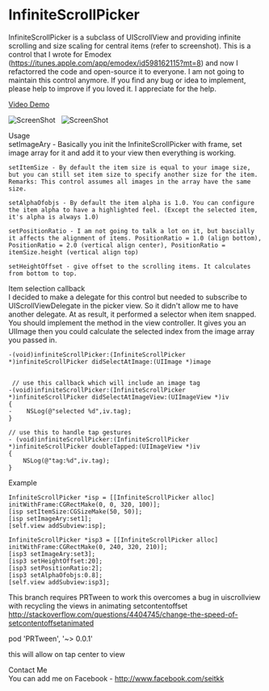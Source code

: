 InfiniteScrollPicker
====================

InfiniteScrollPicker is a subclass of UIScrollView and providing infinite scrolling and size scaling for central items (refer to screenshot). This is a control that I wrote for Emodex (https://itunes.apple.com/app/emodex/id598162115?mt=8) and now I refactorred the code and open-source it to everyone. I am not going to maintain this control anymore. If you find any bug or idea to implement, please help to improve if you loved it. I appreciate for the help.  
  
[Video Demo](http://www.youtube.com/watch?v=-3Rq3ycxjs8)  
  
![ScreenShot](https://raw.github.com/Seitk/InfiniteScrollPicker/master/screenshot0.png) &nbsp; ![ScreenShot](https://raw.github.com/Seitk/InfiniteScrollPicker/master/emodex.jpg)   

Usage  
	setImageAry - Basically you init the InfiniteScrollPicker with frame, set image array for it and add it to your view then everything is working. 

	setItemSize - By default the item size is equal to your image size, but you can still set item size to specify another size for the item.  
	Remarks: This control assumes all images in the array have the same size.  
	  
	setAlphaOfobjs - By default the item alpha is 1.0. You can configure the item alpha to have a highlighted feel. (Except the selected item, it's alpha is always 1.0)  
	  
	setPositionRatio - I am not going to talk a lot on it, but bascially it affects the alignment of items. PositionRatio = 1.0 (align bottom), PositionRatio = 2.0 (vertical align center), PositionRatio = itemSize.height (vertical align top)  
	  
	setHeightOffset - give offset to the scrolling items. It calculates from bottom to top.  
  
  
Item selection callback  
I decided to make a delegate for this control but needed to subscribe to UIScrollViewDelegate in the picker view. So it didn't allow me to have another delegate. At as result, it performed a selector when item snapped. You should implement the method in the view controller. It gives you an UIImage then you could calculate the selected index from the image array you passed in.

	-(void)infiniteScrollPicker:(InfiniteScrollPicker *)infiniteScrollPicker didSelectAtImage:(UIImage *)image  
	  

	 // use this callback which will include an image tag
	-(void)infiniteScrollPicker:(InfiniteScrollPicker *)infiniteScrollPicker didSelectAtImageView:(UIImageView *)iv
	{
	-    NSLog(@"selected %d",iv.tag);
	}

	// use this to handle tap gestures
	- (void)infiniteScrollPicker:(InfiniteScrollPicker *)infiniteScrollPicker doubleTapped:(UIImageView *)iv
	{
	    NSLog(@"tag:%d",iv.tag);
	}

    
Example  
  
	InfiniteScrollPicker *isp = [[InfiniteScrollPicker alloc] initWithFrame:CGRectMake(0, 0, 320, 100)];  
	[isp setItemSize:CGSizeMake(50, 50)];  
	[isp setImageAry:set1];  
	[self.view addSubview:isp];  
	  
	InfiniteScrollPicker *isp3 = [[InfiniteScrollPicker alloc] initWithFrame:CGRectMake(0, 240, 320, 210)];  
	[isp3 setImageAry:set3];  
	[isp3 setHeightOffset:20];  
	[isp3 setPositionRatio:2];  
	[isp3 setAlphaOfobjs:0.8];  
	[self.view addSubview:isp3];  
  

This branch requires PRTween to work
this overcomes a bug in uiscrollview with recycling the views in animating setcontentoffset 
http://stackoverflow.com/questions/4404745/change-the-speed-of-setcontentoffsetanimated

pod 'PRTween', '~> 0.0.1'

this will allow on tap center to view


  
Contact Me  
You can add me on Facebook - http://www.facebook.com/seitkk
